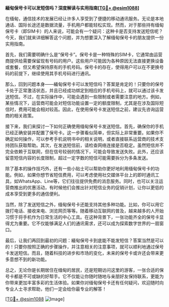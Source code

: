 **緬甸保号卡可以发短信吗？深度解读与实用指南[[TG💪+ @esim1088](https://t.me/s/esim1088)]**

在缅甸，通信技术的发展已经让许多人享受到了便捷的移动通讯服务。无论是本地通话、国际长途还是数据流量，手机用户都能轻松实现。然而，对于那些持有缅甸保号卡（即SIM卡）的人来说，可能会有一个疑问：这种卡是否支持发送短信呢？今天，我们就来详细解答这个问题，并为想要深入了解缅甸保号卡的朋友提供一份实用指南。

首先，我们需要明确什么是“保号卡”。保号卡是一种特殊的SIM卡，它通常由运营商提供给需要保留现有号码的用户。这些用户可能因为各种原因无法直接更换设备或套餐，但又希望保持原有的手机号码。保号卡的存在，使得用户可以在不更换号码的前提下，继续使用其手机号码进行通讯。

那么，回到问题本身——緬甸保号卡可以发短信吗？答案是肯定的！只要你的保号卡处于正常激活状态，并且已经成功绑定到相应的手机号码上，就可以通过该卡发送短信。不过，在实际操作中，可能会遇到一些限制或者需要注意的地方。例如，某些情况下，运营商可能会对短信功能设置一定的额度限制，尤其是在涉及国际短信时，费用可能会相对较高。因此，在使用保号卡发送短信之前，建议先咨询运营商的相关政策。

接下来，我们来探讨一下如何正确使用缅甸保号卡发送短信。首先，确保你的手机已经正确安装并配置了保号卡。这一步骤看似简单，但实际上非常重要。如果你不确定如何操作，可以参考手机说明书中的相关说明，或者直接联系运营商的技术支持团队获取帮助。其次，在发送短信前，请检查网络连接是否稳定。虽然短信并不完全依赖于互联网，但在信号较弱的情况下，可能会导致发送失败。此外，还应该留意短信内容的长度限制，超过一定字数的短信可能需要拆分为多条发送。

除了基本的操作技巧外，还有一些小贴士可以帮助你更好地利用缅甸保号卡的功能。例如，如果你想节省短信费用，可以考虑使用社交媒体平台上的即时通讯工具，如WhatsApp、Line等，它们往往提供免费的消息服务。同时，也可以关注运营商推出的优惠活动，有时候他们会推出针对短信业务的促销计划，让你以更低的成本享受到更多的通信便利。

当然，除了发送短信之外，缅甸保号卡还能支持其他多种功能。比如，你可以用它拨打电话、接收来电、浏览网页等等。随着移动互联网的普及，越来越多的人开始习惯于将手机作为日常生活的中心工具。在这种背景下，一张功能齐全的保号卡显得尤为重要。它不仅能够满足人们的通讯需求，还可以成为探索数字世界的一扇窗口。

最后，让我们再回到最初的问题：緬甸保号卡到底能不能发短信？答案当然是可以的！只要你按照正确的步骤操作，并注意相关的注意事项，就可以顺利地通过保号卡发送短信。而且，随着科技的进步和市场的变化，未来的保号卡或许还会带来更多意想不到的新功能。

总之，无论你是长期居住在缅甸的居民，还是短期访问这里的游客，一张合适的保号卡都是不可或缺的好帮手。它不仅能让你随时随地与亲朋好友保持联系，更能为你带来更加丰富多彩的生活体验。如果你对缅甸保号卡还有任何疑问，欢迎随时向专业人士寻求帮助，他们一定会给你最专业的解答！

[[TG💪+ @esim1088](https://t.me/s/esim1088) ![Image](https://i.postimg.cc/4NQfJmqS/Snipaste-2025-05-13-00-14-12.png)]